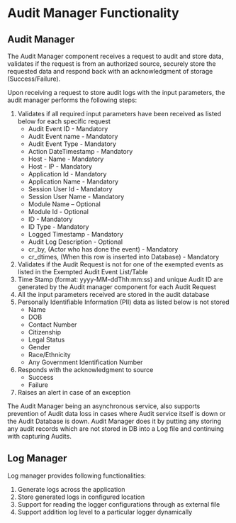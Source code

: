 # Audit Manager Functionality

## Audit Manager

The Audit Manager component receives a request to audit and store data, validates if the request is from an authorized source, securely store the requested data and respond back with an acknowledgment of storage \(Success/Failure\).

Upon receiving a request to store audit logs with the input parameters, the audit manager performs the following steps:

1. Validates if all required input parameters have been received as listed below for each specific request
   * Audit Event ID - Mandatory
   * Audit Event name - Mandatory
   * Audit Event Type - Mandatory
   * Action DateTimestamp - Mandatory
   * Host - Name - Mandatory
   * Host - IP - Mandatory
   * Application Id - Mandatory
   * Application Name - Mandatory
   * Session User Id - Mandatory
   * Session User Name - Mandatory
   * Module Name – Optional
   * Module Id - Optional
   * ID - Mandatory
   * ID Type - Mandatory
   * Logged Timestamp - Mandatory
   * Audit Log Description - Optional
   * cr\_by, \(Actor who has done the event\) - Mandatory
   * cr\_dtimes, \(When this row is inserted into Database\) - Mandatory
2. Validates if the Audit Request is not for one of the exempted events as listed in the Exempted Audit Event List/Table
3. Time Stamp \(format: yyyy-MM-ddThh:mm:ss\) and unique Audit ID are generated by the Audit manager component for each Audit Request
4. All the input parameters received are stored in the audit database
5. Personally Identifiable Information \(PII\) data as listed below is not stored
   * Name
   * DOB
   * Contact Number
   * Citizenship
   * Legal Status
   * Gender
   * Race/Ethnicity
   * Any Government Identification Number
6. Responds with the acknowledgment to source
   * Success
   * Failure
7. Raises an alert in case of an exception 

The Audit Manager being an asynchronous service, also supports prevention of Audit data loss in cases where Audit service itself is down or the Audit Database is down. Audit Manager does it by putting any storing any audit records which are not stored in DB into a Log file and continuing with capturing Audits.

## Log Manager

Log manager provides following functionalities:

1. Generate logs across the application
2. Store generated logs in configured location
3. Support for reading the logger configurations through as external file
4. Support addition log level to a particular logger dynamically

